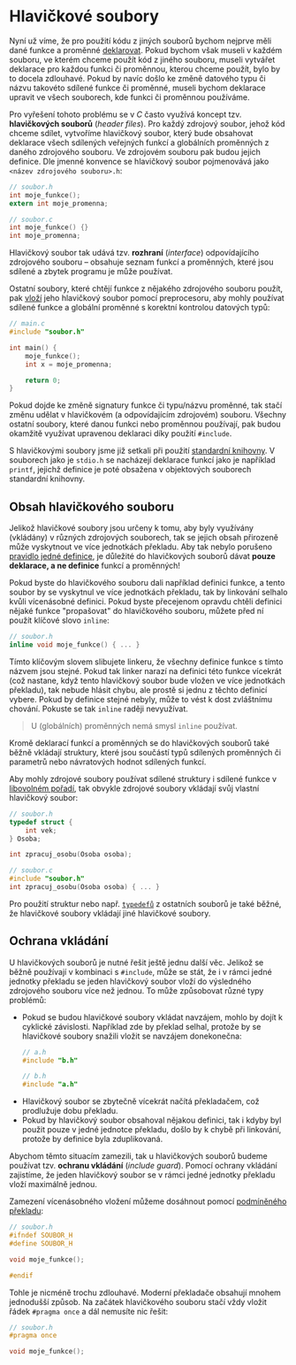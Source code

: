 # Hlavičkové soubory
Nyní už víme, že pro použití kódu z jiných souborů bychom nejprve měli dané funkce a proměnné
[deklarovat](pouzivani_kodu_z_jinych_souboru.md#deklarace-vs-definice). Pokud bychom však museli
v každém souboru, ve kterém chceme použít kód z jiného souboru, museli vytvářet deklarace pro
každou funkci či proměnnou, kterou chceme použít, bylo by to docela zdlouhavé. Pokud by navíc došlo
ke změně datového typu či názvu takovéto sdílené funkce či proměnné, museli bychom deklarace upravit
ve všech souborech, kde funkci či proměnnou používáme.

Pro vyřešení tohoto problému se v *C* často využívá koncept tzv. **hlavičkových souborů**
(*header files*). Pro každý zdrojový soubor, jehož kód chceme sdílet, vytvoříme hlavičkový soubor,
který bude obsahovat deklarace všech sdílených veřejných funkcí a globálních proměnných z daného
zdrojového souboru. Ve zdrojovém souboru pak budou jejich definice. Dle jmenné konvence se hlavičkový
soubor pojmenovává jako `<název zdrojového souboru>.h`:
```c
// soubor.h
int moje_funkce();
extern int moje_promenna;

// soubor.c
int moje_funkce() {}
int moje_promenna;
```
Hlavičkový soubor tak udává tzv. **rozhraní** (*interface*) odpovídajícího zdrojového souboru –
obsahuje seznam funkcí a proměnných, které jsou sdílené a zbytek programu je může používat.

Ostatní soubory, které chtějí funkce z nějakého zdrojového souboru použít, pak
[vloží](../preprocesor/vkladani_souboru.md) jeho hlavičkový soubor pomocí preprocesoru, aby mohly
používat sdílené funkce a globální proměnné s korektní kontrolou datových typů:
```c
// main.c
#include "soubor.h"

int main() {
    moje_funkce();
    int x = moje_promenna;

    return 0;
}
```
Pokud dojde ke změně signatury funkce či typu/názvu proměnné, tak stačí změnu udělat v hlavičkovém
(a odpovídajícím zdrojovém) souboru. Všechny ostatní soubory, které danou funkci nebo proměnnou
používají, pak budou okamžitě využívat upravenou deklaraci díky použití `#include`.

S hlavičkovými soubory jsme již setkali při použití [standardní knihovny](../funkce/stdlib.md). V
souborech jako je `stdio.h` se nacházejí deklarace funkcí jako je například `printf`, jejichž definice
je poté obsažena v objektových souborech standardní knihovny.

## Obsah hlavičkového souboru
Jelikož hlavičkové soubory jsou určeny k tomu, aby byly využívány (vkládány) v různých zdrojových
souborech, tak se jejich obsah přirozeně může vyskytnout ve více jednotkách překladu. Aby tak nebylo
porušeno [pravidlo jedné definice](pouzivani_kodu_z_jinych_souboru.md#pravidlo-jedné-definice), je
důležité do hlavičkových souborů dávat **pouze deklarace, a ne definice** funkcí a proměnných!

Pokud byste do hlavičkového souboru dali například definici funkce, a tento soubor by se vyskytnul
ve více jednotkách překladu, tak by linkování selhalo kvůli vícenásobné definici. Pokud byste
přecejenom opravdu chtěli definici nějaké funkce "propašovat" do hlavičkového souboru, můžete před
ní použít klíčové slovo `inline`:
```c
// soubor.h
inline void moje_funkce() { ... }
```
Tímto klíčovým slovem slibujete linkeru, že všechny definice funkce s tímto názvem jsou stejné.
Pokud tak linker narazí na definici této funkce vícekrát (což nastane, když tento hlavičkový soubor
bude vložen ve více jednotkách překladu), tak nebude hlásit chybu, ale prostě si jednu z těchto
definicí vybere. Pokud by definice stejné nebyly, může to vést k dost zvláštnímu chování. Pokuste
se tak `inline` raději nevyužívat.

> U (globálních) proměnných nemá smysl `inline` používat.

Kromě deklarací funkcí a proměnných se do hlavičkových souborů také běžně vkládají struktury, které
jsou součástí typů sdílených proměnných či parametrů nebo návratových hodnot sdílených funkcí.

Aby mohly zdrojové soubory používat sdílené struktury i sdílené funkce v
[libovolném pořadí](pouzivani_kodu_z_jinych_souboru.md#jednoprůchodový-překlad), tak obvykle zdrojové
soubory vkládají svůj vlastní hlavičkový soubor:
```c
// soubor.h
typedef struct {
    int vek;
} Osoba;

int zpracuj_osobu(Osoba osoba);

// soubor.c
#include "soubor.h"
int zpracuj_osobu(Osoba osoba) { ... }
```
Pro použití struktur nebo např.
[`typedefů`](../struktury/struktury.md#vytváření-nových-jmen-pro-datové-typy) z ostatních souborů
je také běžné, že hlavičkové soubory vkládají jiné hlavičkové soubory.

## Ochrana vkládání
U hlavičkových souborů je nutné řešit ještě jednu další věc. Jelikož se běžně používají v kombinaci
s `#include`, může se stát, že i v rámci jedné jednotky překladu se jeden hlavičkový soubor vloží do
výsledného zdrojového souboru více než jednou. To může způsobovat různé typy problémů:
- Pokud se budou hlavičkové soubory vkládat navzájem, mohlo by dojít k cyklické závislosti. Například
zde by překlad selhal, protože by se hlavičkové soubory snažili vložit se navzájem donekonečna:
    ```c
    // a.h
    #include "b.h"
    
    // b.h
    #include "a.h"
    ```
- Hlavičkový soubor se zbytečně vícekrát načítá překladačem, což prodlužuje dobu překladu.
- Pokud by hlavičkový soubor obsahoval nějakou definici, tak i kdyby byl použit pouze v jedné
jednotce překladu, došlo by k chybě při linkování, protože by definice byla zduplikovaná. 

Abychom těmto situacím zamezili, tak u hlavičkových souborů budeme používat tzv. **ochranu vkládání**
(*include guard*). Pomocí ochrany vkládání zajistíme, že jeden hlavičkový soubor se v rámci jedné
jednotky překladu vloží maximálně jednou.

Zamezení vícenásobného vložení můžeme dosáhnout pomocí
[podmíněného překladu](../preprocesor/makra.md#podmíněný-překlad):
```c
// soubor.h
#ifndef SOUBOR_H
#define SOUBOR_H

void moje_funkce();

#endif
```
Tohle je nicméně trochu zdlouhavé. Moderní překladače obsahují mnohem jednodušší způsob. Na začátek
hlavičkového souboru stačí vždy vložit řádek `#pragma once` a dál nemusíte nic řešit:
```c
// soubor.h
#pragma once

void moje_funkce();
```
